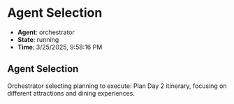 # Agent Selection

- **Agent**: orchestrator
- **State**: running
- **Time**: 3/25/2025, 9:58:16 PM

## Agent Selection

Orchestrator selecting planning to execute: Plan Day 2 itinerary, focusing on different attractions and dining experiences.

